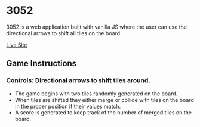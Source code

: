 # 3052
3052 is a web application built with vanilla JS where the user can use the directional arrows to shift all tiles on the board.

[Live Site](https://js-3052.herokuapp.com/)

## Game Instructions
### Controls: Directional arrows to shift tiles around.
* The game begins with two tiles randomly generated on the board.
* When tiles are shifted they either merge or collide with tiles on the board in the proper position if their values match.
* A score is generated to keep track of the number of merged tiles on the board.
